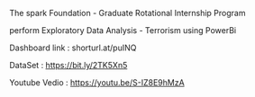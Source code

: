 
The spark Foundation - Graduate Rotational Internship Program

perform Exploratory Data Analysis - Terrorism using PowerBi

Dashboard link : shorturl.at/puINQ

DataSet : https://bit.ly/2TK5Xn5

Youtube Vedio : https://youtu.be/S-IZ8E9hMzA

